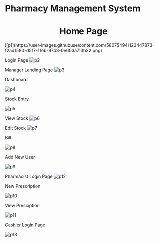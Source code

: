 # Pharmacy Management System

<h1 align="center" > Home Page</h1>
![p1](https://user-images.githubusercontent.com/58075494/123447873-f2ad1580-d5f7-11eb-9743-0e603a713b32.png)

Login Page
![p2](https://user-images.githubusercontent.com/58075494/123448027-1b350f80-d5f8-11eb-91e5-ebb0dcb03f3b.png)

Manager Landing Page
![p3](https://user-images.githubusercontent.com/58075494/123448061-25570e00-d5f8-11eb-8735-2e6247e7390d.png)

Dashboard

![p4](https://user-images.githubusercontent.com/58075494/123448104-2e47df80-d5f8-11eb-92ab-944a55bde0bc.png)

Stock Entry

![p5](https://user-images.githubusercontent.com/58075494/123448133-36078400-d5f8-11eb-8eaa-47be21cb9f16.png)

View Stock
![p6](https://user-images.githubusercontent.com/58075494/123448158-3d2e9200-d5f8-11eb-9b85-becb97365c35.png)

Edit Stock
![p7](https://user-images.githubusercontent.com/58075494/123448194-47509080-d5f8-11eb-8156-9caf38207245.png)

Bill

![p8](https://user-images.githubusercontent.com/58075494/123448249-55061600-d5f8-11eb-9f95-efd0b0872ade.png)

Add New User

![p9](https://user-images.githubusercontent.com/58075494/123448286-62230500-d5f8-11eb-96cc-e9ad76650e48.png)

Pharmacist Login Page
![p12](https://user-images.githubusercontent.com/58075494/123449026-eaa1a580-d5f8-11eb-8ee9-41d7b7e62bf0.png)


New Prescription

![p10](https://user-images.githubusercontent.com/58075494/123448403-7ebf3d00-d5f8-11eb-858a-e60f6cd12984.png)

View Presciption

![p11](https://user-images.githubusercontent.com/58075494/123448448-8c74c280-d5f8-11eb-9731-06a1008cb453.png)

Cashier Login Page

![p13](https://user-images.githubusercontent.com/58075494/123449083-f8572b00-d5f8-11eb-88a7-e41d4c68c66b.png)


